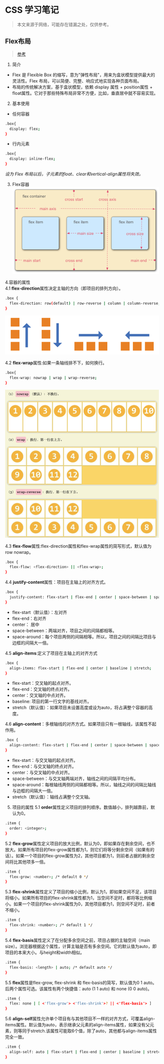 # CSS 学习笔记
>    本文来源于网络，可能存在错漏之处，仅供参考。

## Flex布局
>    [参考](http://www.ruanyifeng.com/blog/2015/07/flex-grammar.html)

1. 简介
- Flex 是 Flexible Box 的缩写，意为"弹性布局"，用来为盒状模型提供最大的灵活性。Flex 布局，可以简便、完整、响应式地实现各种页面布局。
- 布局的传统解决方案，基于盒状模型，依赖 display 属性 + position属性 + float属性。它对于那些特殊布局非常不方便，比如，垂直居中就不容易实现。

2. 基本使用
- 任何容器
```bash
.box{
  display: flex;
}
```
- 行内元素
```bash
.box{
  display: inline-flex;
}
```
 *设为 Flex 布局以后，子元素的float、clear和vertical-align属性将失效。*  
 
3. Flex容器  
![flex-container](https://raw.githubusercontent.com/PaulGuo5/Webnotes/master/img/flex-item.png)  

4.容器的属性  
4.1 **flex-direction**属性决定主轴的方向（即项目的排列方向）。  
```bash
.box {
  flex-direction: row(default) | row-reverse | column | column-reverse;
}
```
![flex-direction](https://raw.githubusercontent.com/PaulGuo5/Webnotes/master/img/flex-direction.png)  

4.2 **flex-wrap**属性:如果一条轴线排不下，如何换行。  
```bash
.box{
  flex-wrap: nowrap | wrap | wrap-reverse;
}
```  
![flex-wrap](https://raw.githubusercontent.com/PaulGuo5/Webnotes/master/img/flex-wrap.png)  

4.3 **flex-flow**属性:flex-direction属性和flex-wrap属性的简写形式，默认值为row nowrap。
```bash
.box {
  flex-flow: <flex-direction> || <flex-wrap>;
}
```
4.4 **justify-content**属性：项目在主轴上的对齐方式。
```bash
.box {
  justify-content: flex-start | flex-end | center | space-between | space-around;
}
```
+ flex-start（默认值）：左对齐
+ flex-end：右对齐
+ center： 居中
+ space-between：两端对齐，项目之间的间隔都相等。
+ space-around：每个项目两侧的间隔相等。所以，项目之间的间隔比项目与边框的间隔大一倍。

4.5 **align-items**:定义了项目在主轴上的对齐方式
```bash
.box {
  align-items: flex-start | flex-end | center | baseline | stretch;
}
```
+ flex-start：交叉轴的起点对齐。
+ flex-end：交叉轴的终点对齐。
+ center：交叉轴的中点对齐。
+ baseline: 项目的第一行文字的基线对齐。
+ stretch（默认值）：如果项目未设置高度或设为auto，将占满整个容器的高度。

4.6 **align-content**：多根轴线的对齐方式。如果项目只有一根轴线，该属性不起作用。  
```bash
.box {
  align-content: flex-start | flex-end | center | space-between | space-around | stretch;
}
```
+ flex-start：与交叉轴的起点对齐。
+ flex-end：与交叉轴的终点对齐。
+ center：与交叉轴的中点对齐。
+ space-between：与交叉轴两端对齐，轴线之间的间隔平均分布。
+ space-around：每根轴线两侧的间隔都相等。所以，轴线之间的间隔比轴线与边框的间隔大一倍。
+ stretch（默认值）：轴线占满整个交叉轴。

5. 项目的属性
5.1 **order**属性定义项目的排列顺序。数值越小，排列越靠前，默认为0。
```bash
.item {
  order: <integer>;
}
```
5.2 **flex-grow**属性定义项目的放大比例，默认为0，即如果存在剩余空间，也不放大。如果所有项目的flex-grow属性都为1，则它们将等分剩余空间（如果有的话）。如果一个项目的flex-grow属性为2，其他项目都为1，则前者占据的剩余空间将比其他项多一倍。  
```bash
.item {
  flex-grow: <number>; /* default 0 */
}
```
5.3 **flex-shrink**属性定义了项目的缩小比例，默认为1，即如果空间不足，该项目将缩小。如果所有项目的flex-shrink属性都为1，当空间不足时，都将等比例缩小。如果一个项目的flex-shrink属性为0，其他项目都为1，则空间不足时，前者不缩小。
```bash
.item {
  flex-shrink: <number>; /* default 1 */
}
```
5.4 **flex-basis**属性定义了在分配多余空间之前，项目占据的主轴空间（main size）。浏览器根据这个属性，计算主轴是否有多余空间。它的默认值为auto，即项目的本来大小。与height和width相似。
```bash
.item {
  flex-basis: <length> | auto; /* default auto */
}
```
5.5 **flex**属性是flex-grow, flex-shrink 和 flex-basis的简写，默认值为0 1 auto。后两个属性可选。该属性有两个快捷值：auto (1 1 auto) 和 none (0 0 auto)。
```bash
.item {
  flex: none | [ <'flex-grow'> <'flex-shrink'>? || <'flex-basis'> ]
}
```
5.6 **align-self**属性允许单个项目有与其他项目不一样的对齐方式，可覆盖align-items属性。默认值为auto，表示继承父元素的align-items属性，如果没有父元素，则等同于stretch.该属性可能取6个值，除了auto，其他都与align-items属性完全一致。
```bash
.item {
  align-self: auto | flex-start | flex-end | center | baseline | stretch;
}
```
